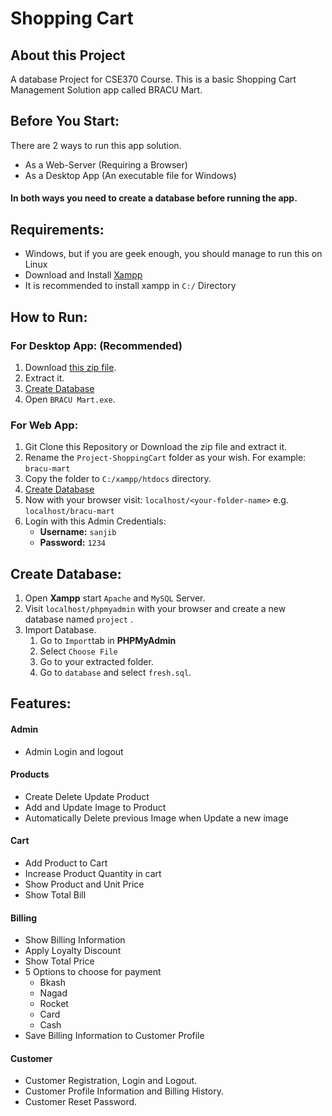 # Shopping Cart


## About this Project
A database Project for CSE370 Course. This is a basic Shopping Cart Management Solution app called BRACU Mart.

## Before You Start:
There are 2 ways to run this app solution.
* As a Web-Server (Requiring a Browser)
* As a Desktop App (An executable file for Windows)

#### In both ways you need to create a database **before** running the app.

## Requirements:
* Windows, but if you are geek enough, you should manage to run this on Linux
* Download and Install [Xampp](https://www.apachefriends.org/xampp-files/8.0.6/xampp-windows-x64-8.0.6-0-VS16-installer.exe)
* It is recommended to install xampp in `C:/` Directory

## How to Run:
### For Desktop App: (Recommended)
1. Download [this zip file](https://github.com/sanjib-sen/Project-ShoppingCart/releases/download/0.01/BRACU.Mart.zip).
2. Extract it.
3. [Create Database](https://github.com/sanjib-sen/Project-ShoppingCart#create-database)
4. Open `BRACU Mart.exe`.

### For Web App:
1. Git Clone this Repository or Download the zip file and extract it.
2. Rename the `Project-ShoppingCart` folder as your wish. For example: `bracu-mart`
3. Copy the folder to `C:/xampp/htdocs` directory.
4. [Create Database](https://github.com/sanjib-sen/Project-ShoppingCart#create-database)
5. Now with your browser visit:
   `localhost/<your-folder-name>` e.g. `localhost/bracu-mart`
6. Login with this Admin Credentials:
   * **Username:** `sanjib`
   * **Password:** `1234`

## Create Database:
1. Open **Xampp** start `Apache` and `MySQL` Server.
2. Visit `localhost/phpmyadmin` with your browser and create a new database named `project` .
3. Import Database.
    1. Go to `Import`tab in **PHPMyAdmin**
    2. Select `Choose File`
    3. Go to your extracted folder.
    4. Go to `database` and select `fresh.sql`.
   

## Features:

#### Admin
* Admin Login and logout

#### Products
* Create Delete Update Product
* Add and Update Image to Product
* Automatically Delete previous Image when Update a new image
  
#### Cart
* Add Product to Cart
* Increase Product Quantity in cart
* Show Product and Unit Price 
* Show Total Bill

#### Billing
* Show Billing Information
* Apply Loyalty Discount
* Show Total Price
* 5 Options to choose for payment
   * Bkash
   * Nagad
   * Rocket
   * Card
   * Cash
* Save Billing Information to Customer Profile

#### Customer
* Customer Registration, Login and Logout.
* Customer Profile Information and Billing History.
* Customer Reset Password.
